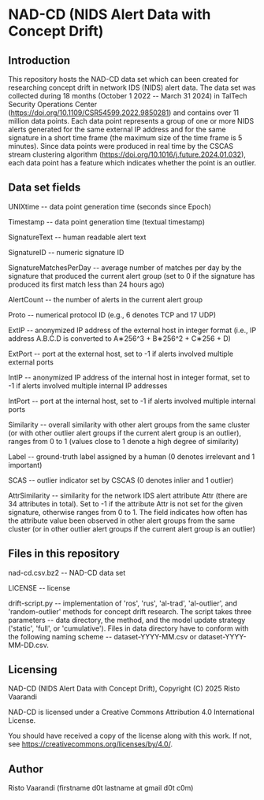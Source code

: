 # NAD-CD (NIDS Alert Data with Concept Drift)

## Introduction

This repository hosts the NAD-CD data set which can been created for researching concept drift in network IDS (NIDS) alert data. The data set was collected during 18 months (October 1 2022 -- March 31 2024) in TalTech Security Operations Center (https://doi.org/10.1109/CSR54599.2022.9850281) and contains over 11 million data points. Each data point represents a group of one or more NIDS alerts generated for the same external IP address and for the same signature in a short time frame (the maximum size of the time frame is 5 minutes). Since data points were produced in real time by the CSCAS stream clustering algorithm (https://doi.org/10.1016/j.future.2024.01.032), each data point has a feature which indicates whether the point is an outlier.

## Data set fields

UNIXtime -- data point generation time (seconds since Epoch)

Timestamp -- data point generation time (textual timestamp)

SignatureText -- human readable alert text

SignatureID -- numeric signature ID

SignatureMatchesPerDay -- average number of matches per day by the signature that produced the current alert group (set to 0 if the signature has produced its first match less than 24 hours ago)

AlertCount -- the number of alerts in the current alert group

Proto -- numerical protocol ID (e.g., 6 denotes TCP and 17 UDP)

ExtIP -- anonymized IP address of the external host in integer format (i.e., IP address A.B.C.D is converted to A∗256^3 + B∗256^2 + C∗256 + D)

ExtPort -- port at the external host, set to -1 if alerts involved multiple external ports

IntIP -- anonymized IP address of the internal host in integer format, set to -1 if alerts involved multiple internal IP addresses

IntPort -- port at the internal host, set to -1 if alerts involved multiple internal ports

Similarity -- overall similarity with other alert groups from the same cluster (or with other outlier alert groups if the current alert group is an outlier), ranges from 0 to 1 (values close to 1 denote a high degree of similarity)

Label -- ground-truth label assigned by a human (0 denotes irrelevant and 1 important)

SCAS -- outlier indicator set by CSCAS (0 denotes inlier and 1 outlier)

AttrSimilarity -- similarity for the network IDS alert attribute Attr (there are 34 attributes in total). Set to -1 if the attribute Attr is not set for the given signature, otherwise ranges from 0 to 1. The field indicates how often has the attribute value been observed in other alert groups from the same cluster (or in other outlier alert groups if the current alert group is an outlier)

## Files in this repository

nad-cd.csv.bz2 -- NAD-CD data set

LICENSE -- license

drift-script.py -- implementation of 'ros', 'rus', 'al-trad', 'al-outlier', and 'random-outlier' methods for concept drift research. The script takes three parameters -- data directory, the method, and the model update strategy ('static', 'full', or 'cumulative'). Files in data directory have to conform with the following naming scheme -- dataset-YYYY-MM.csv or dataset-YYYY-MM-DD.csv.

## Licensing

NAD-CD (NIDS Alert Data with Concept Drift), Copyright (C) 2025 Risto Vaarandi

NAD-CD is licensed under a Creative Commons Attribution 4.0 International License.

You should have received a copy of the license along with this work. If not, see https://creativecommons.org/licenses/by/4.0/.

## Author

Risto Vaarandi (firstname d0t lastname at gmail d0t c0m)
